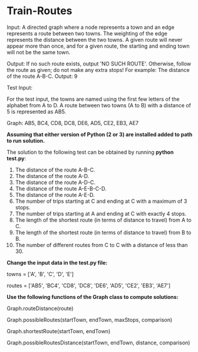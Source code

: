 # Train-Routes

Input:  A directed graph where a node represents a town and an edge represents a route between two towns.  The weighting of the edge represents the distance between the two towns.  A given route will never appear more than once, and for a given route, the starting and ending town will not be the same town.

Output: If no such route exists, output 'NO SUCH ROUTE'.  Otherwise, follow the route as given; do not make any extra stops!
For example: The distance of the route A-B-C.
Output: 9

Test Input:

For the test input, the towns are named using the first few letters of the alphabet from A to D.  A route between two towns (A to B) with a distance of 5 is represented as AB5.

Graph: AB5, BC4, CD8, DC8, DE6, AD5, CE2, EB3, AE7

**Assuming that either version of Python (2 or 3) are installed added to path to run solution.**

The solution to the following test can be obtained by running **python test.py**:

1. The distance of the route A-B-C.
2. The distance of the route A-D.
3. The distance of the route A-D-C.
4. The distance of the route A-E-B-C-D.
5. The distance of the route A-E-D.
6. The number of trips starting at C and ending at C with a maximum of 3 stops.
7. The number of trips starting at A and ending at C with exactly 4 stops.
8. The length of the shortest route (in terms of distance to travel) from A
to C.
9. The length of the shortest route (in terms of distance to travel) from B
to B.
10. The number of different routes from C to C with a distance of less than 30.

**Change the input data in the test.py file:**

towns = ['A', 'B', 'C', 'D', 'E']

routes = ['AB5', 'BC4', 'CD8', 'DC8', 'DE6', 'AD5', 'CE2', 'EB3', 'AE7']

**Use the following functions of the Graph class to compute solutions:**

Graph.routeDistance(route)

Graph.possibleRoutes(startTown, endTown, maxStops, comparison)

Graph.shortestRoute(startTown, endTown)

Graph.possibleRoutesDistance(startTown, endTown, distance, comparison)
